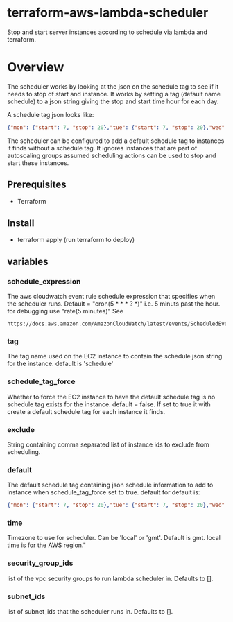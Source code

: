 # terraform-aws-lambda-scheduler
Stop and start server instances according to schedule via lambda and terraform.

# Overview

The scheduler works by looking at the json on the schedule tag to see if it needs to stop of start and instance.
It works by setting a tag (default name schedule) to a json string giving the stop and start time hour for each day.

A schedule tag json looks like:
```json
{"mon": {"start": 7, "stop": 20},"tue": {"start": 7, "stop": 20},"wed": {"start": 7, "stop": 20},"thu": {"start": 7, "stop": 20}, "fri": {"start": 7, "stop": 20}}
```

The scheduler can be configured to add a default schedule tag to instances it finds without a schedule tag.
It ignores instances that are part of autoscaling groups assumed scheduling actions can be used to stop and start these instances.


## Prerequisites

* Terraform

## Install

* terraform apply   (run terraform to deploy)


## variables

### schedule_expression
The aws cloudwatch event rule schedule expression that specifies when the scheduler runs. Default = "cron(5 * * * ? *)"  i.e. 5 minuts past the hour. for debugging use "rate(5 minutes)" See
```
https://docs.aws.amazon.com/AmazonCloudWatch/latest/events/ScheduledEvents.html
```

### tag
The tag name used on the EC2 instance to contain the schedule json string for the instance. default is 'schedule'

### schedule_tag_force
Whether to force the EC2 instance to have the default schedule tag is no schedule tag exists for the instance. default = false. If set to true it with create a default schedule tag for each instance it finds.

### exclude
String containing comma separated list of instance ids to exclude from scheduling.

### default
The default schedule tag containing json schedule information to add to instance when schedule_tag_force set to true. default for default is:
```json
{"mon": {"start": 7, "stop": 20},"tue": {"start": 7, "stop": 20},"wed": {"start": 7, "stop": 20},"thu": {"start": 7, "stop": 20}, "fri": {"start": 7, "stop": 20}}
```

### time
Timezone to use for scheduler. Can be 'local' or 'gmt'. Default is gmt. local time is for the AWS region."

### security_group_ids
list of the vpc security groups to run lambda scheduler in. Defaults to [].

### subnet_ids
list of subnet_ids that the scheduler runs in. Defaults to [].

